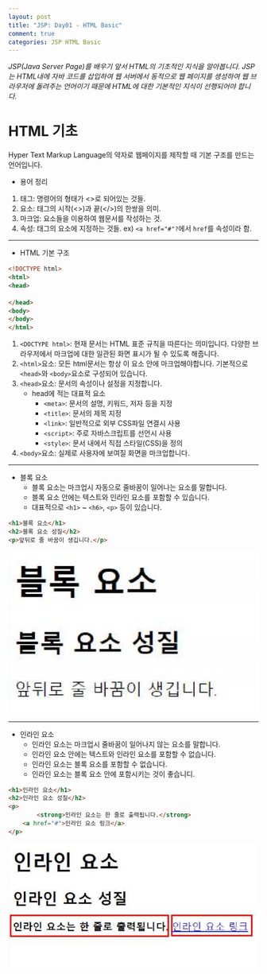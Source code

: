```yaml
---
layout: post
title: "JSP: Day01 - HTML Basic"
comment: true
categories: JSP HTML Basic
---
```


*JSP(Java Server Page)를 배우기 앞서 HTML의 기초적인 지식을 알아봅니다. JSP는 HTML내에 자바 코드를 삽입하여 웹 서버에서 동적으로 웹 페이지를 생성하여 웹 브라우저에 돌려주는 언어이기 때문에 HTML에 대한 기본적인 지식이 선행되어야 합니다.*

# HTML 기초

Hyper Text Markup Language의 약자로 웹페이지를 제작할 때 기본 구조를 만드는 언어입니다.

* 용어 정리
1. 태그: 명령어의 형태가 <>로 되어있는 것들.
2. 요소: 태그의 시작(<>)과 끝(</>)의 한쌍을 의미.
3. 마크업: 요소들을 이용하여 웹문서를 작성하는 것.
4. 속성: 태그의 요소에 지정하는 것들.
ex) `<a href="#"?`에서 `href`를 속성이라 함.
___

* HTML 기본 구조

```html
<!DOCTYPE html>
<html>
<head>

</head>
<body>
</body>
</html>
```

1. `<DOCTYPE html>`: 현재 문서는 HTML 표준 규칙을 따른다는 의미입니다. 다양한 브라우저에서 마크업에 대한 일관된 화면 표시가 될 수 있도록 해줍니다.
2. `<html>`요소: 모든 html문서는 항상 이 요소 안에 마크업해야합니다. 기본적으로 `<head>`와 `<body>`요소로 구성되어 있습니다.
3. `<head>`요소: 문서의 속성이나 설정을 지정합니다.
	- head에 적는 대표적 요소
		* `<meta>`: 문서의 설명, 키워드, 저자 등을 지정
		* `<title>`: 문서의 제목 지정
		* `<link>`: 일반적으로 외부 CSS파일 연결시 사용
		* `<script>`: 주로 자바스크립트를 선언시 사용
		* `<style>`: 문서 내에서 직접 스타일(CSS)을 정의
4. `<body>`요소: 실제로 사용자에 보여질 화면을 마크업합니다.
___

* 블록 요소
	- 블록 요소는 마크업시 자동으로 줄바꿈이 일어나는 요소를 말합니다.
	- 블록 요소 안에는 텍스트와 인라인 요소를 포함할 수 있습니다.
	- 대표적으로 `<h1>` ~ `<h6>`, `<p>` 등이 있습니다.

```html
<h1>블록 요소</h1>
<h2>블록 요소 성질</h2>
<p>앞뒤로 줄 바꿈이 생깁니다.</p>
```

![block-elements](./images/block-elements.PNG "블록 요소")

___

* 인라인 요소
	- 인라인 요소는 마크업시 줄바꿈이 일어나지 않는 요소를 말합니다.
	- 인라인 요소 안에는 텍스트와 인라인 요소를 포함할 수 없습니다.
	- 인라인 요소는 블록 요소를 포함할 수 없습니다.
	- 인라인 요소는 블록 요소 안에 포함시키는 것이 좋습니디.

```html
<h1>인라인 요소</h1>
<h2>인라인 요소 성질</h2>
<p>
		<strong>인라인 요소는 한 줄로 출력됩니다.</strong>
	<a href="#">인라인 요소 링크</a>
</p>
```

![inline-elements](./images/inline-elements.PNG "인라인 요소")

